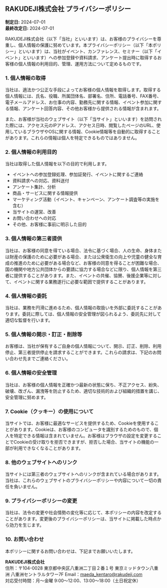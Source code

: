 ## RAKUDEJI株式会社 プライバシーポリシー

**制定日:** 2024-07-01  
**最終改定日:** 2024-07-01

RAKUDEJI株式会社（以下「当社」といいます）は、お客様のプライバシーを尊重し、個人情報の保護に努めています。本プライバシーポリシー（以下「本ポリシー」といいます）は、当社がイベント、カンファレンス、セミナー（以下「イベント」といいます）への参加登録や資料請求、アンケート提出時に取得するお客様の個人情報の利用目的、管理、運用方法について定めるものです。

### 1. 個人情報の取得

当社は、適法かつ公正な手段によってお客様の個人情報を取得します。取得する個人情報には、氏名、役職、所属団体名、部署名、住所、電話番号、FAX番号、電子メールアドレス、お仕事の内容、勤務先に関する情報、イベント参加に関する情報、アンケート回答内容、その他お客様から提供される情報が含まれます。

また、お客様が当社のウェブサイト（以下「当サイト」といいます）を訪問された際には、アクセス元のIPアドレス、アクセス日時、閲覧したページのURL、使用しているブラウザやOSに関する情報、Cookie情報等を自動的に取得することがあります。これらの情報は個人を特定できるものではありません。

### 2. 個人情報の利用目的

当社は取得した個人情報を以下の目的で利用します。

- イベントへの参加登録処理、参加証発行、イベントに関するご連絡
- 資料請求への対応、資料送付
- アンケート集計、分析
- 商品・サービスに関する情報提供
- マーケティング活動（イベント、キャンペーン、アンケート調査等の実施を含む）
- 当サイトの運営、改善
- お問い合わせへの対応
- その他、お客様に事前に明示した目的

### 3. 個人情報の第三者提供

当社は、お客様の同意を得ている場合、法令に基づく場合、人の生命、身体または財産の保護のために必要がある場合、または公衆衛生の向上や児童の健全な育成の推進のために必要がある場合など、お客様の同意を得ることが困難な場合、国の機関や地方公共団体からの要請に協力する場合などに限り、個人情報を第三者に提供することがあります。また、イベントの共催、協賛、後援企業等に対して、イベントに関する業務遂行に必要な範囲で提供することがあります。

### 4. 個人情報の委託

当社は、業務を円滑に進めるため、個人情報の取扱いを外部に委託することがあります。委託に際しては、個人情報の安全管理が図られるよう、委託先に対して適切な監督を行います。

### 5. 個人情報の開示・訂正・削除等

お客様は、当社が保有するご自身の個人情報について、開示、訂正、削除、利用停止、第三者提供停止を請求することができます。これらの請求は、下記のお問い合わせ先までご連絡ください。

### 6. 個人情報の安全管理

当社は、お客様の個人情報を正確かつ最新の状態に保ち、不正アクセス、紛失、破壊、改ざん、漏洩等を防止するため、適切な技術的および組織的措置を講じ、安全管理に努めます。

### 7. Cookie（クッキー）の使用について

当サイトでは、お客様に最適なサービスを提供するため、Cookieを使用することがあります。Cookieは、お客様のコンピュータを識別するためのもので、個人を特定できる情報は含まれていません。お客様はブラウザの設定を変更することでCookieの受け取りを拒否できますが、拒否した場合、当サイトの機能の一部が利用できなくなることがあります。

### 8. 他のウェブサイトへのリンク

当サイトには第三者のウェブサイトへのリンクが含まれている場合があります。当社は、これらのウェブサイトのプライバシーポリシーや内容について一切の責任を負いません。

### 9. プライバシーポリシーの変更

当社は、法令の変更や社会情勢の変化等に応じて、本ポリシーの内容を改定することがあります。変更後のプライバシーポリシーは、当サイトに掲載した時点から効力を生じます。

### 10. お問い合わせ

本ポリシーに関するお問い合わせは、下記までお願いいたします。

**RAKUDEJI株式会社**  
住所：〒104-0028 東京都中央区八重洲二丁目２番１号 東京ミッドタウン八重洲 八重洲セントラルタワー7F
Email：maeda_kentaro@rakudeji.com  
対応受付時間：月～金曜 9:00～12:00、13:00～18:00（土日祝定休）
